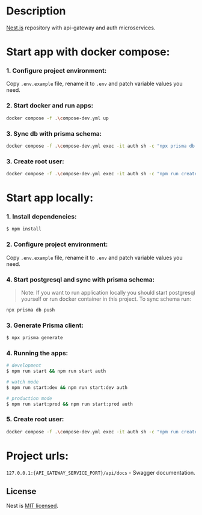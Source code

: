 # Description

[Nest.js](https://github.com/nestjs/nest) repository with api-gateway and auth microservices.

# Start app with docker compose:

### 1. Configure project environment:
Copy `.env.example` file, rename it to `.env` and patch variable values you need. 
   
### 2. Start docker and run apps:
```bash
docker compose -f .\compose-dev.yml up
```

### 3. Sync db with prisma schema:
```bash
docker compose -f .\compose-dev.yml exec -it auth sh -c "npx prisma db push"
```

### 3. Create root user:
```bash
docker compose -f .\compose-dev.yml exec -it auth sh -c "npm run create-superuser"  
```

# Start app locally:

### 1. Install dependencies:
```bash
$ npm install
```

### 2. Configure project environment:
Copy `.env.example` file, rename it to `.env` and patch variable values you need. 

### 4. Start postgresql and sync with prisma schema:
> Note: If you want to run application locally you should start postgresql yourself or run docker container in this project. 
To sync schema run: 
```bash
npx prisma db push
```


### 3. Generate Prisma client:
```bash
$ npx prisma generate
```

### 4. Running the apps:
   
```bash
# development
$ npm run start && npm run start auth

# watch mode
$ npm run start:dev && npm run start:dev auth

# production mode
$ npm run start:prod && npm run start:prod auth
```

### 5. Create root user:
```bash
docker compose -f .\compose-dev.yml exec -it auth sh -c "npm run create-superuser"  
```

<!-- ## Test

```bash
# unit tests
$ npm run test

# e2e tests
$ npm run test:e2e

# test coverage
$ npm run test:cov
``` -->

# Project urls: 
`127.0.0.1:{API_GATEWAY_SERVICE_PORT}/api/docs` - Swagger documentation.


## License
Nest is [MIT licensed](LICENSE).
